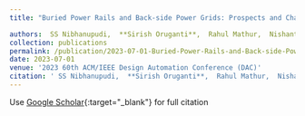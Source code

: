 ```yaml
---
title: "Buried Power Rails and Back-side Power Grids: Prospects and Challenges"

authors:  SS Nibhanupudi,  **Sirish Oruganti**,  Rahul Mathur,  Nishant Gupta,  Meizhi Wang,  Jaydeep Kulkarni
collection: publications
permalink: /publication/2023-07-01-Buried-Power-Rails-and-Back-side-Power-Grids-Prospects-and-Challenges
date: 2023-07-01
venue: '2023 60th ACM/IEEE Design Automation Conference (DAC)'
citation: ' SS Nibhanupudi,  **Sirish Oruganti**,  Rahul Mathur,  Nishant Gupta,  Meizhi Wang,  Jaydeep Kulkarni, &quot;Buried Power Rails and Back-side Power Grids: Prospects and Challenges.&quot; 2023 60th ACM/IEEE Design Automation Conference (DAC), 2023.'
---
```

Use [Google Scholar](https://scholar.google.com/scholar?q=Buried+Power+Rails+and+Back+side+Power+Grids:+Prospects+and+Challenges){:target="_blank"} for full citation